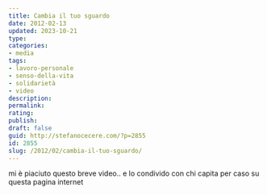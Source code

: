 ```yaml
---
title: Cambia il tuo sguardo
date: 2012-02-13
updated: 2023-10-21
type: 
categories:
- media
tags:
- lavoro-personale
- senso-della-vita
- solidarietà
- video
description: 
permalink: 
rating: 
publish: 
draft: false
guid: http://stefanocecere.com/?p=2855
id: 2855
slug: /2012/02/cambia-il-tuo-sguardo/
---
```


mi è piaciuto questo breve video.. e lo condivido con chi capita per caso su questa pagina internet